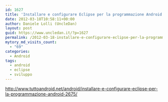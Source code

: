 ```yaml
---
id: 1627
title: 'Installare e configurare Eclipse per la programmazione Android. &#8211; Tutto Android'
date: 2012-03-18T10:58:11+00:00
author: Daniele Lolli (UncleDan)
layout: post
guid: https://www.uncledan.it/?p=1627
permalink: /2012-03-18-installare-e-configurare-eclipse-per-la-programmazione-android-tutto-android.html
mytory_md_visits_count:
  - "69"
categories:
  - Android
tags:
  - android
  - eclipse
  - sviluppo
---
```

<http://www.tuttoandroid.net/android/installare-e-configurare-eclipse-per-la-programmazione-android-2675/>